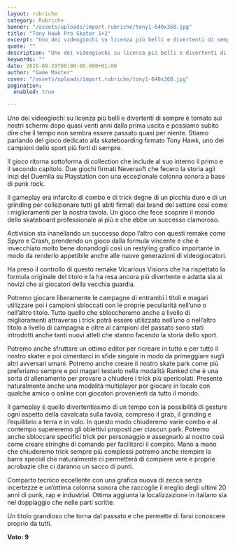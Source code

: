 ```yaml
---
layout: rubriche
category: Rubriche
banner: "/assets/uploads/import.rubriche/tony1-640x360.jpg"
title: "Tony Hawk Pro Skater 1+2"
excerpt: "Uno dei videogiochi su licenza più belli e divertenti di sempre è tornato sui nostri schermi dopo quasi venti anni dalla prima uscita e possiamo subito dire che il tempo non sembra essere passato quasi per niente. Stiamo parlando del gioco dedicato alla skateboarding firmato Tony Hawk, uno dei campioni dello sport più forti di [&hellip"
quote: ""
description: "Uno dei videogiochi su licenza più belli e divertenti di sempre è tornato sui nostri schermi dopo quasi venti anni dalla prima uscita e possiamo subito dire che il tempo non sembra essere passato quasi per niente. Stiamo parlando del gioco dedicato alla skateboarding firmato Tony Hawk, uno dei campioni dello sport più forti di [&hellip"
keywords: ""
date: 2020-09-29T00:00:00.000+01:00
author: "Game Master"
cover: "/assets/uploads/import.rubriche/tony1-640x360.jpg"
pagination:
  enabled: true

---
```


Uno dei videogiochi su licenza più belli e divertenti di sempre è tornato sui nostri schermi dopo quasi venti anni dalla prima uscita e possiamo subito dire che il tempo non sembra essere passato quasi per niente. Stiamo parlando del gioco dedicato alla skateboarding firmato Tony Hawk, uno dei campioni dello sport più forti di sempre.

Il gioco ritorna sottoforma di collection che include al suo interno il primo e il secondo capitolo. Due giochi firmati Neversoft che fecero la storia agli inizi del Duemila su Playstation con una eccezionale colonna sonora a base di punk rock.

Il gameplay era infarcito di combo e di trick degne di un picchia duro e di un grinding per collezionare tutti gli abiti firmati dai brand del settore così come i miglioramenti per la nostra tavola. Un gioco che fece scoprire il mondo dello skateboard professionale ai più e che ebbe un successo clamoroso.

Activision sta inanellando un successo dopo l’altro con questi remake come Spyro e Crash, prendendo un gioco dalla formula vincente e che è invecchiato molto bene donandogli così un restyling grafico importante in modo da renderlo appetibile anche alle nuove generazioni di videogiocatori.

Ha preso il controllo di questo remake Vicarious Visions che ha rispettato la formula originale del titolo e la ha resa ancora più divertente e adatta sia ai novizi che ai giocatori della vecchia guardia.

Potremo giocare liberamente le campagne di entrambi i titoli e magari utilizzare poi i campioni sbloccati con le proprie peculiarità nell’uno o nell’altro titolo. Tutto quello che sbloccheremo anche a livello di miglioramenti attraverso i trick potrà essere utilizzato nell’uno o nell’altro titolo a livello di campagna e oltre ai campioni del passato sono stati introdotti anche tanti nuovi atleti che stanno facendo la storia dello sport.

Potremo anche sfruttare un ottimo editor per ricreare in tutto e per tutto il nostro skater e poi cimentarci in sfide singole in modo da primeggiare sugli altri avversari umani. Potremo anche creare il nostro skate park come più preferiamo sempre e poi magari testarlo nella modalità Ranked che è una sorta di allenamento per provare a chiudere i trick più spericolati. Presente naturalmente anche una modalità multiplayer per giocare in locale con qualche amico o online con giocatori provenienti da tutto il mondo.

Il gameplay è quello divertentissimo di un tempo con la possibilità di gesture ogni aspetto della cavalcata sulla tavola, compreso il grab, il grinding e l’equilibrio a terra e in volo. In questo modo chiuderemo varie combo e al contempo supereremo gli obiettivi proposti per ciascun park. Potremo anche sbloccare specifici trick per personaggio e assegnarlo al nostro così come creare stringhe di comando per facilitarci il compito. Mano a mano che chiuderemo trick sempre più complessi potremo anche riempire la barra special che naturalmente ci permetterà di compiere vere e proprie acrobazie che ci daranno un sacco di punti.

Comparto tecnico eccellente con una grafica nuova di zecca senza incertezze e un’ottima colonna sonora che raccoglie il meglio degli ultimi 20 anni di punk, rap e industrial. Ottima aggiunta la localizzazione in italiano sia nel doppiaggio che nelle parti scritte.

Un titolo grandioso che torna dal passato e che permette di farsi conoscere proprio da tutti.

**Voto: 9**
